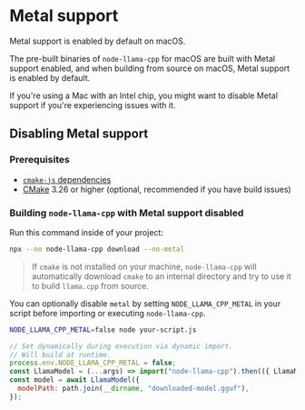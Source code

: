 # Metal support
Metal support is enabled by default on macOS.

The pre-built binaries of `node-llama-cpp` for macOS are built with Metal support enabled, and when building from source on macOS,
Metal support is enabled by default.

If you're using a Mac with an Intel chip, you might want to disable Metal support if you're experiencing issues with it.

## Disabling Metal support
### Prerequisites
* [`cmake-js` dependencies](https://github.com/cmake-js/cmake-js#:~:text=projectRoot/build%20%20%20%20%20%20%20%20%20%20%20%20%20%20%20%20%20%20%20%20%20%20%20%20%20%20%20%20%20%20%5Bstring%5D-,Requirements%3A,-CMake)
* [CMake](https://cmake.org/download/) 3.26 or higher (optional, recommended if you have build issues)

### Building `node-llama-cpp` with Metal support disabled
Run this command inside of your project:
```bash
npx --no node-llama-cpp download --no-metal
```

> If `cmake` is not installed on your machine, `node-llama-cpp` will automatically download `cmake` to an internal directory and try to use it to build `llama.cpp` from source.

You can optionally disable `metal` by setting `NODE_LLAMA_CPP_METAL` in your script before importing or executing `node-llama-cpp`.
```bash
NODE_LLAMA_CPP_METAL=false node your-script.js
```
```javascript
// Set dynamically during execution via dynamic import.
// Will build at runtime.
process.env.NODE_LLAMA_CPP_METAL = false;
const LlamaModel = (...args) => import("node-llama-cpp").then(({ LlamaModel }) => new LlamaModel(...args));
const model = await LlamaModel({
  modelPath: path.join(__dirname, "downloaded-model.gguf"),
});
```